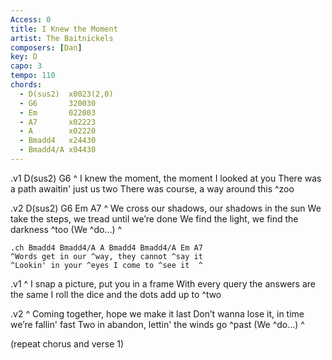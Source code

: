```yaml
---
Access: 0
title: I Knew the Moment
artist: The Baitnickels
composers: [Dan]
key: D
capo: 3
tempo: 110
chords:
  - D(sus2)  x0023(2,0)
  - G6       320030
  - Em       022003
  - A7       x02223
  - A        x02220
  - Bmadd4   x24430
  - Bmadd4/A x04430
---
```

.v1 D(sus2) G6
^ I knew the moment, the moment I looked at you
There was a path awaitin' just us two
There was course, a way around this ^zoo 

.v2 D(sus2) G6 Em A7
^ We cross our shadows, our shadows in the sun
We take the steps, we tread until we’re done
We find the light, we find the darkness ^too 
(We ^do…)  ^

	.ch Bmadd4 Bmadd4/A A Bmadd4 Bmadd4/A Em A7
	^Words get in our ^way, they cannot ^say it
	^Lookin' in your ^eyes I come to ^see it  ^

.v1
^ I snap a picture, put you in a frame
With every query the answers are the same
I roll the dice and the dots add up to ^two 

.v2
^ Coming together, hope we make it last
Don’t wanna lose it, in time we’re fallin' fast
Two in abandon, lettin' the winds go ^past 
(We ^do…)  ^

(repeat chorus and verse 1)